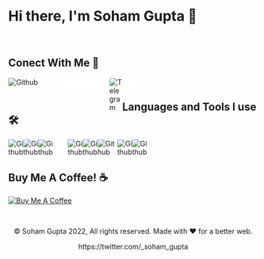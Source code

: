 #  **Hi there, I'm Soham Gupta 👋**
<br/>

##  Conect With Me 💬

[<img align="left" alt="Github" width="100px" src="https://img.shields.io/badge/GitHub-%2312100E.svg?&style=for-the-badge&logo=Github&logoColor=white" />](https://github.com/gupta-soham) 
[<img align="left" alt="Twitter" width="26px" src="https://github.com/codeSTACKr/codeSTACKr/raw/master/img/twitter-dark.svg" />](https://twitter.com/_soham_gupta) 
[<img align="left" alt="LinkedIN" width="26px" src="https://github.com/codeSTACKr/codeSTACKr/raw/master/img/linkedin-dark.svg" />](https://linkedin.com/in/soham-gupta-in) 
[<img align="left" alt="Instagram" width="26px" src="https://github.com/codeSTACKr/codeSTACKr/raw/master/img/instagram-dark.svg" />](https://instagram.com/_soham_gupta) 
[<img align="left" alt="YouTube" width="26px" src="https://github.com/codeSTACKr/codeSTACKr/raw/master/img/youtube-dark.svg" />](https://www.youtube.com/channel/UCPsRTWjuoocFwf6JhZvRrSQ?view_as=subscriber?sub_confirmation=1)
[<img align="left" alt="Telegram" width="26px" src="https://user-images.githubusercontent.com/97831613/178946148-dce9b0c1-40aa-408d-b027-1c44a373eb07.png" />](https://telegram.im/@coolbro_0)

[<img align="left" alt="Website" width="26px" src="https://github.com/codeSTACKr/codeSTACKr/raw/master/img/globe-dark.svg" />](https://coolbro.bio.link) 

<br/>

##  Languages and Tools I use 🛠️
<img align="left" alt="Github" width="30px" src="https://camo.githubusercontent.com/5fa137d222dde7b69acd22c6572a065ce3656e6ffa1f5e88c1b5c7a935af3cc6/68747470733a2f2f63646e2e6a7364656c6976722e6e65742f67682f64657669636f6e732f64657669636f6e2f69636f6e732f7673636f64652f7673636f64652d6f726967696e616c2e737667" />
<img align="left" alt="Github" width="30px" src="https://cdn-icons-png.flaticon.com/512/919/919847.png" />
<img align="left" alt="Github" width="30px" src="https://camo.githubusercontent.com/dc9e7e657b4cd5ba7d819d1a9ce61434bd0ddbb94287d7476b186bd783b62279/68747470733a2f2f63646e2e6a7364656c6976722e6e65742f67682f64657669636f6e732f64657669636f6e2f69636f6e732f6769742f6769742d6f726967696e616c2e737667" />
<img align="left" alt="Github" width="30px" src="https://github.com/codeSTACKr/codeSTACKr/raw/master/img/terminal-dark.svg" />
<img align="left" alt="Github" width="30px" src="https://cdn-icons.flaticon.com/png/512/3098/premium/3098090.png?token=exp=1653544861~hmac=8a00f63fb101fb5a3917fbb127fa57c3" />
<img align="left" alt="Github" width="30px" src="https://cdn-icons-png.flaticon.com/512/226/226777.png" />
<img align="left" alt="Github" width="40px" src="https://go.dev/blog/go-brand/Go-Logo/SVG/Go-Logo_Blue.svg" />
<img align="left" alt="Github" width="30px" src="https://cdn-icons-png.flaticon.com/512/7506/7506880.png" />
<img align="left" alt="Github" width="30px" src="https://cdn-icons-png.flaticon.com/512/6124/6124995.png" />

<br/>
<br/>

##  Buy Me A Coffee! ☕
<a href="https://www.buymeacoffee.com/sohamgupta" target="_blank"><img src="https://cdn.buymeacoffee.com/buttons/v2/default-red.png" alt="Buy Me A Coffee" width="150" ></a>

<br/>

<p align="center"> © Soham Gupta 2022, All rights reserved. Made with ❤️ for a better web. </p>
<p align="center">
https://twitter.com/_soham_gupta
</p>
